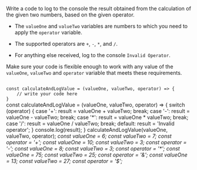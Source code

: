 Write a code to log to the console the result obtained from the calculation of the given two numbers, based on the given operator. 


* The `valueOne` and `valueTwo` variables are numbers to which you need to apply the `operator` variable. 

* The supported operators are `+`, `-`, `*`, and `/`. 

* For anything else received, log to the console `Invalid Operator`. 

Make sure your code is flexible enough to work with any value of the `valueOne`, `valueTwo` and `operator` variable that meets these requirements.

<codeblock language="javascript" type="exercise" testMode="multipleInput">
<code>
const calculateAndLogValue = (valueOne, valueTwo, operator) => {
	// write your code here
}
</code>

<solution>
const calculateAndLogValue = (valueOne, valueTwo, operator) => {
  switch (operator) {
      case '+':
        result = valueOne + valueTwo;
        break;
      case '-':
        result = valueOne - valueTwo;
        break;
      case '*':
        result = valueOne * valueTwo;
        break;
      case '/':
        result = valueOne / valueTwo;
        break;
      default:
        result = 'Invalid operator';
  }
  console.log(result);
}
</solution>
<testcases>
<caller>
calculateAndLogValue(valueOne, valueTwo, operator);
</caller>
<testcase>
<i>
const valueOne = 6;
const valueTwo = 7;
const operator = '+';
</i>
</testcase>
<testcase>
<i>
const valueOne = 10;
const valueTwo = 3;
const operator = '-';
</i>
</testcase>
<testcase>
<i>
const valueOne = 8;
const valueTwo = 3;
const operator = '*';
</i>
</testcase>
<testcase>
<i>
const valueOne = 75;
const valueTwo = 25;
const operator = '&';
</i>
</testcase>
<testcase>
<i>
const valueOne = 13;
const valueTwo = 27;
const operator = '$';
</i>
</testcase>
</testcases>
</codeblock>
